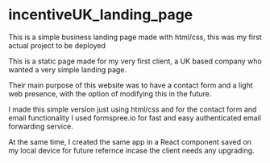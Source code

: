 # incentiveUK_landing_page
This is a simple business landing page made with html/css, this was my first actual project to be deployed

This is a static page made for my very first client, a UK based company who wanted a very simple landing page.

Their main purpose of this website was to have a contact form and a light web presence, with the option of modifying this in the future.

I made this simple version just using html/css and for the contact form and email functionality I used formspree.io for fast and easy authenticated email forwarding service.

At the same time, I created the same app in a React component saved on my local device for future refernce incase the client needs any upgrading.
